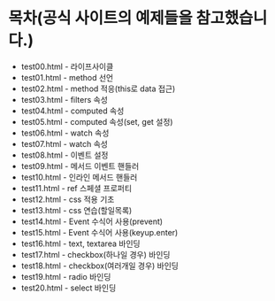 # 목차(공식 사이트의 예제들을 참고했습니다.)

- test00.html - 라이프사이클
- test01.html - method 선언
- test02.html - method 적응(this로 data 접근)
- test03.html - filters 속성
- test04.html - computed 속성
- test05.html - computed 속성(set, get 설정)
- test06.html - watch 속성
- test07.html - watch 속성
- test08.html - 이벤트 설정
- test09.html - 메서드 이벤트 핸들러
- test10.html - 인라인 메서드 핸들러
- test11.html - ref 스페셜 프로퍼티
- test12.html - css 적용 기초
- test13.html - css 연습(할일목록)
- test14.html - Event 수식어 사용(prevent)
- test15.html - Event 수식어 사용(keyup.enter)
- test16.html - text, textarea 바인딩
- test17.html - checkbox(하나일 경우) 바인딩
- test18.html - checkbox(여러개일 경우) 바인딩
- test19.html - radio 바인딩
- test20.html - select 바인딩
